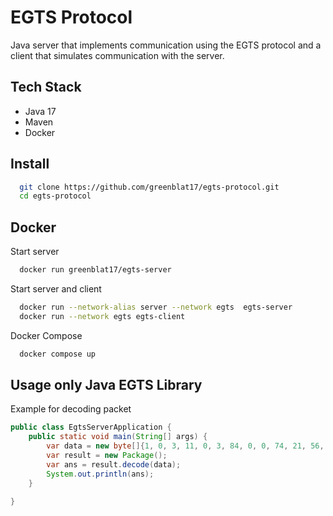 
# EGTS Protocol

Java server that implements communication using the EGTS protocol and a client that simulates communication with the server.


## Tech Stack

- Java 17
- Maven
- Docker

## Install

```bash
  git clone https://github.com/greenblat17/egts-protocol.git
  cd egts-protocol
```

## Docker

Start server

```bash
  docker run greenblat17/egts-server
```

Start server and client

```bash
  docker run --network-alias server --network egts  egts-server
  docker run --network egts egts-client  
```

Docker Compose

```bash
  docker compose up
```
## Usage only Java EGTS Library

Example for decoding packet

```java
public class EgtsServerApplication {
    public static void main(String[] args) {
        var data = new byte[]{1, 0, 3, 11, 0, 3, 84, 0, 0, 74, 21, 56, 0, 51, 84};
        var result = new Package();
        var ans = result.decode(data);
        System.out.println(ans);
    }

}
```

